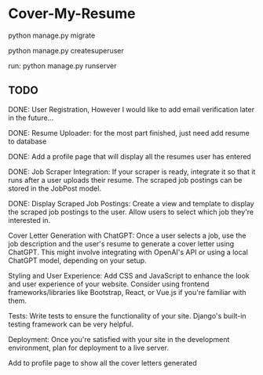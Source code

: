 # Cover-My-Resume

python manage.py migrate

python manage.py createsuperuser

run: python manage.py runserver

## TODO

DONE: User Registration, However I would like to add email verification later in the future...

DONE: Resume Uploader: for the most part finished, just need add resume to database

DONE: Add a profile page that will display all the resumes user has entered

DONE: Job Scraper Integration: If your scraper is ready, integrate it so that it runs after a user uploads their resume. The scraped job postings can be stored in the JobPost model.

DONE: Display Scraped Job Postings: Create a view and template to display the scraped job postings to the user. Allow users to select which job they're interested in.

Cover Letter Generation with ChatGPT: Once a user selects a job, use the job description and the user's resume to generate a cover letter using ChatGPT. This might involve integrating with OpenAI's API or using a local ChatGPT model, depending on your setup.

Styling and User Experience: Add CSS and JavaScript to enhance the look and user experience of your website. Consider using frontend frameworks/libraries like Bootstrap, React, or Vue.js if you're familiar with them.

Tests: Write tests to ensure the functionality of your site. Django's built-in testing framework can be very helpful.

Deployment: Once you're satisfied with your site in the development environment, plan for deployment to a live server.

Add to profile page to show all the cover letters generated
